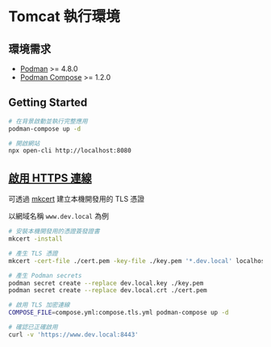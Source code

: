 # Tomcat 執行環境

## 環境需求

- [Podman](https://podman.io/) >= 4.8.0
- [Podman Compose](https://github.com/containers/podman-compose) >= 1.2.0

## Getting Started

```sh
# 在背景啟動並執行完整應用
podman-compose up -d

# 開啟網站
npx open-cli http://localhost:8080
```

## [啟用 HTTPS 連線](https://tomcat.apache.org/tomcat-9.0-doc/ssl-howto.html)

可透過 [mkcert](https://github.com/FiloSottile/mkcert) 建立本機開發用的 TLS 憑證

以網域名稱 `www.dev.local` 為例

```sh
# 安裝本機開發用的憑證簽發證書
mkcert -install

# 產生 TLS 憑證
mkcert -cert-file ./cert.pem -key-file ./key.pem '*.dev.local' localhost

# 產生 Podman secrets
podman secret create --replace dev.local.key ./key.pem
podman secret create --replace dev.local.crt ./cert.pem

# 啟用 TLS 加密連線
COMPOSE_FILE=compose.yml:compose.tls.yml podman-compose up -d

# 確認已正確啟用
curl -v 'https://www.dev.local:8443'
```
